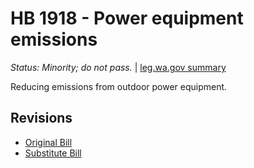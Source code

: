 # HB 1918 - Power equipment emissions
*Status: Minority; do not pass.* | [leg.wa.gov summary](https://app.leg.wa.gov/billsummary?BillNumber=1918&Year=2021)

Reducing emissions from outdoor power equipment.

## Revisions
* [Original Bill](1/)
* [Substitute Bill](S/)